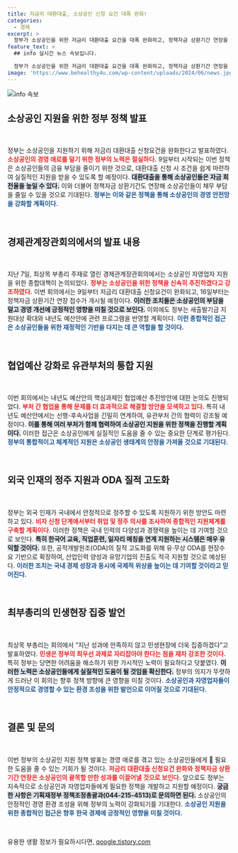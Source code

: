 ```yaml
---
title: 저금리 대환대출, 소상공인 신청 요건 대폭 완화!
categories:
  - 경제
excerpt: >
  정부가 소상공인을 위한 저금리 대환대출 요건을 대폭 완화하고, 정책자금 상환기간 연장을 실시합니다. 경제 회복을 위한 종합대책 속보 발표, 소상공인 지원이 가속화됩니다! 클릭하여 자세한 내용을 확인하세요!
feature_text: >
  ## info 실시간 뉴스 속보입니다.

  정부가 소상공인을 위한 저금리 대환대출 요건을 대폭 완화하고, 정책자금 상환기간 연장을 실시합니다. 경제 회복을 위한 종합대책 속보 발표, 소상공인 지원이 가속화됩니다! 클릭하여 자세한 내용을 확인하세요!
image: 'https://www.behealthy4u.com/wp-content/uploads/2024/06/news.jpg'
---
```


<p><img src="https://www.behealthy4u.com/wp-content/uploads/2024/06/news.jpg" alt="info 속보" /></p>

<h2 data-ke-size="size26">소상공인 지원을 위한 정부 정책 발표</h2>

<p data-ke-size="size16">&nbsp;</p>

<p>정부는 소상공인을 지원하기 위해 저금리 대환대출 신청요건을 완화한다고 발표하였다. <b><span style="color: #ee2323;">소상공인의 경영 애로를 덜기 위한 정부의 노력은 절실하다.</span></b> 9일부터 시작되는 이번 정책은 소상공인들의 금융 부담을 줄이기 위한 것으로, 대환대출 신청 시 조건을 쉽게 마련하여 실질적인 지원을 받을 수 있도록 할 예정이다. <b><span style="background-color: #21538527;">대환대출을 통해 소상공인들은 자금 회전율을 높일 수 있다.</span></b> 이와 더불어 정책자금 상환기간도 연장해 소상공인들이 채무 부담을 줄일 수 있을 것으로 기대된다. <b><span style="color: #1a5490;">정부는 이와 같은 정책을 통해 소상공인의 경영 안전망을 강화할 계획이다.</span></b></p>

<p data-ke-size="size16">&nbsp;</p>

<h2 data-ke-size="size26">경제관계장관회의에서의 발표 내용</h2>

<p data-ke-size="size16">&nbsp;</p>

<p>지난 7일, 최상목 부총리 주재로 열린 경제관계장관회의에서는 소상공인 자영업자 지원을 위한 종합대책이 논의되었다. <b><span style="color: #ee2323;">정부는 소상공인을 위한 정책을 신속히 추진하겠다고 강조하였다.</span></b> 이번 회의에서는 9일부터 저금리 대환대출 신청요건이 완화되고, 16일부터는 정책자금 상환기간 연장 접수가 개시될 예정이다. <b><span style="background-color: #21538527;">이러한 조치들은 소상공인의 부담을 덜고 경영 개선에 긍정적인 영향을 미칠 것으로 보인다.</span></b> 이외에도 정부는 새출발기금 지원대상 확대와 내년도 예산안에 관련 프로그램을 반영할 계획이다. <b><span style="color: #1a5490;">이런 종합적인 접근은 소상공인들을 위한 재정적인 기반을 다지는 데 큰 역할을 할 것이다.</span></b></p>

<p data-ke-size="size16">&nbsp;</p>

<h2 data-ke-size="size26">협업예산 강화로 유관부처의 통합 지원</h2>

<p data-ke-size="size16">&nbsp;</p>

<p>이번 회의에서는 내년도 예산안의 핵심과제인 협업예산 추진방안에 대한 논의도 진행되었다. <b><span style="color: #ee2323;">부처 간 협업을 통해 문제를 더 효과적으로 해결할 방안을 모색하고 있다.</span></b> 특히 내년도 예산안에서는 선행-후속사업을 긴밀히 연계하여, 유관부처 간의 협력이 강조될 예정이다. <b><span style="background-color: #21538527;">이를 통해 여러 부처가 함께 협력하여 소상공인 지원을 위한 정책을 진행할 계획이다.</span></b> 이러한 접근은 소상공인에게 실질적인 도움을 줄 수 있는 중요한 단계로 평가된다. <b><span style="color: #1a5490;">정부의 통합적이고 체계적인 지원은 소상공인 생태계의 안정을 가져올 것으로 기대된다.</span></b></p>

<p data-ke-size="size16">&nbsp;</p>

<h2 data-ke-size="size26">외국 인재의 정주 지원과 ODA 질적 고도화</h2>

<p data-ke-size="size16">&nbsp;</p>

<p>정부는 외국 인재가 국내에서 안정적으로 정주할 수 있도록 지원하기 위한 방안도 마련하고 있다. <b><span style="color: #ee2323;">비자 신청 단계에서부터 취업 및 정주 의사를 조사하여 종합적인 지원체계를 구축할 계획이다.</span></b> 이러한 정책은 국내 인력의 다양성과 경쟁력을 높이는 데 기여할 것으로 보인다. <b><span style="background-color: #21538527;">특히 한국어 교육, 직업훈련, 일자리 매칭을 연계 지원하는 시스템은 매우 유익할 것이다.</span></b> 또한, 공적개발원조(ODA)의 질적 고도화를 위해 유·무상 ODA를 현장수요 기반으로 확장하여, 산업인력 양성과 유망기업의 진출도 적극 지원할 것으로 예상된다. <b><span style="color: #1a5490;">이러한 조치는 국내 경제 성장과 동시에 국제적 위상을 높이는 데 기여할 것이라고 믿어진다.</span></b></p>

<p data-ke-size="size16">&nbsp;</p>

<h2 data-ke-size="size26">최부총리의 민생현장 집중 발언</h2>

<p data-ke-size="size16">&nbsp;</p>

<p>최상목 부총리는 회의에서 “지난 성과에 만족하지 않고 민생현장에 더욱 집중하겠다”고 발표하였다. <b><span style="color: #ee2323;">민생은 정부의 최우선 과제로 자리잡아야 한다는 점을 재차 강조한 것이다.</span></b> 특히 정부는 당면한 어려움을 해소하기 위한 가시적인 노력이 필요하다고 덧붙였다. <b><span style="background-color: #21538527;">이러한 노력은 소상공인들에게 실질적인 도움이 될 것임을 확신한다.</span></b> 정부의 의지가 뚜렷하게 드러난 이 회의는 향후 정책 방향에 큰 영향을 미칠 것이다. <b><span style="color: #1a5490;">소상공인과 자영업자들이 안정적으로 경영할 수 있는 환경 조성을 위한 발언으로 이어질 것으로 기대된다.</span></b></p>

<p data-ke-size="size16">&nbsp;</p>

<h2 data-ke-size="size26">결론 및 문의</h2>

<p data-ke-size="size16">&nbsp;</p>

<p>이번 정부의 소상공인 지원 정책 발표는 경영 애로를 겪고 있는 소상공인들에게 🌟 필요한 도움을 줄 수 있는 기회가 될 것이다. <b><span style="color: #ee2323;">저금리 대환대출 신청요건 완화와 정책자금 상환기간 연장은 소상공인의 괄목할 만한 성과를 이끌어낼 것으로 보인다.</span></b> 앞으로도 정부는 지속적으로 소상공인과 자영업자들에게 필요한 정책을 개발하고 지원할 예정이다. <b><span style="background-color: #21538527;">궁금한 사항은 기획재정부 정책조정총괄과(044-215-4513)로 문의하면 된다.</span></b> 소상공인의 안정적인 경영 환경 조성을 위해 정부의 노력이 강화되기를 기대한다. <b><span style="color: #1a5490;">소상공인 지원을 위한 종합적인 접근은 향후 한국 경제에 긍정적인 영향을 미칠 것이다.</span></b></p>

<p data-ke-size="size16">&nbsp;</p>
유용한 생활 정보가 필요하시다면, <a href="https://qoogle.tistory.com" rel="dofollow">qoogle.tistory.com</a>


